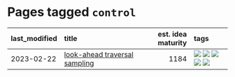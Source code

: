 # Pages tagged `control`

|last_modified|title|est. idea maturity|tags
|:---|:---|---:|:---|
|2023-02-22|[look-ahead traversal sampling](../look-ahead-traversal-sampling.md)|1184|[![](https://img.shields.io/badge/tag-MCMC-d9f12f)](../tags/MCMC.md) [![](https://img.shields.io/badge/tag-animation-d82abc)](../tags/animation.md) [![](https://img.shields.io/badge/tag-control-fe76cf)](../tags/control.md) [![](https://img.shields.io/badge/tag-experimental-fecb83)](../tags/experimental.md) [![](https://img.shields.io/badge/tag-image_generation-50c04b)](../tags/image_generation.md)|